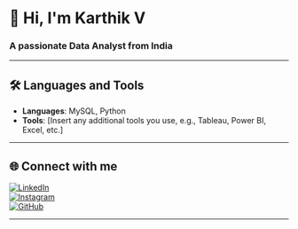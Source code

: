# 👋 Hi, I'm Karthik V  
### A passionate **Data Analyst** from India  

---

## 🛠️ **Languages and Tools**  
- **Languages**: MySQL, Python  
- **Tools**: [Insert any additional tools you use, e.g., Tableau, Power BI, Excel, etc.]

---

## 🌐 **Connect with me**  

[![LinkedIn](https://img.shields.io/badge/LinkedIn-%230077B5.svg?style=for-the-badge&logo=linkedin&logoColor=white)](https://linkedin.com/in/your-linkedin-id)  
[![Instagram](https://img.shields.io/badge/Instagram-%23E4405F.svg?style=for-the-badge&logo=instagram&logoColor=white)](https://instagram.com/your-instagram-id)  
[![GitHub](https://img.shields.io/badge/GitHub-%23121011.svg?style=for-the-badge&logo=github&logoColor=white)](https://github.com/Karthiv1310)  

---


